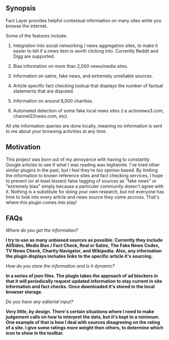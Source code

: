 ## Synopsis
Fact Layer provides helpful contextual information on many sites while you browse the internet.

Some of the features include:

1. Integration into social networking / news aggregation sites, to make it easier to tell if a news item is worth clicking into. Currently Reddit and Digg are supported.

2. Bias information on more than 2,000 news/media sites.

3. Information on satire, fake news, and extremely unreliable sources.

4. Article specific fact checking lookup that displays the number of factual statements that are disputed.

5. Information on around 8,000 charities.

6. Automated detection of some fake local news sites (i.e actionews3.com, channel22news.com, etc). 

All site information queries are done locally, meaning no information is sent to me about your browsing activities at any time.

## Motivation

This project was born out of my annoyance with having to constantly Google articles to see if what I was reading was legitamite. I've tried other similar plugins in the past, but I feel they're too opinion based. By limiting the information to known reference sites and fact checking services, I hope to prevent (or at least lessen) false tagging of sources as "fake news" or "extremely bias" simply because a particuler community doesn't agree with it. Nothing is a substitute for doing your own research, but not everyone has time to look into every article and news source they come accross. That's where this plugin comes into play! 

## FAQs ##

_Where do you get the information?_

**I try to use as many unbiased sources as possible. Currently they include AllSides, Media Bias / Fact Check, Real or Satire, The Fake News Codex, TV News Check, Charity Navigator, and Wikipedia. Also, any information the plugin displays includes links to the specific article it's sourcing.**

_How do you store the information and is it dynamic?_

**In a series of json files. The plugin takes the approach of ad blockers in that it will periodically request updated information to stay current in site information and fact checks. Once downloaded it's stored in the local browser storage.**

_Do you have any editorial input?_

**Very little, by design. There's certain situations where I need to make judgement calls on how to interpret the data, but it's kept to a minimum. One example of that is how I deal with sources disagreeing on the rating of a site. I give some ratings more weight then others, to determine which icon to show in the toolbar.**
